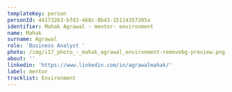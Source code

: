 ```yaml
---
templateKey: person
personId: 44173263-bfd3-468c-8b43-15114357205a
identifier: Mahak Agrawal - mentor- environment
name: Mahak
surname: Agrawal
role: 'Business Analyst '
photo: /img/i17_photo_-_mahak_agrawal_environment-removebg-preview.png
about: ''
linkedin: 'https://www.linkedin.com/in/agrawalmahak/'
label: mentor
tracklist: Environment
---
```

